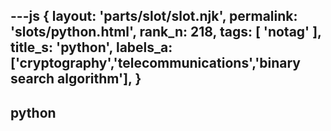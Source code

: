 ---js
{
  layout: 'parts/slot/slot.njk',
  permalink: 'slots/python.html',
  rank_n: 218,
  tags: [ 'notag' ],
  title_s: 'python',
  labels_a: ['cryptography','telecommunications','binary search algorithm'],
}
---
## python


